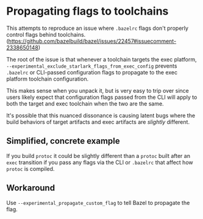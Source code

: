 # Propagating flags to toolchains
This attempts to reproduce an issue where `.bazelrc` flags don't properly
control flags behind toolchains.
(https://github.com/bazelbuild/bazel/issues/22457#issuecomment-2338650148)

The root of the issue is that whenever a toolchain targets the exec platform,
`--experimental_exclude_starlark_flags_from_exec_config` prevents `.bazelrc`
or CLI-passed configuration flags to propagate to the exec platform toolchain
configuration.

This makes sense when you unpack it, but is very easy to trip over since users
likely expect that configuration flags passed from the CLI will apply to both
the target and exec toolchain when the two are the same.

It's possible that this nuanced dissonance is causing latent bugs where the
build behaviors of target artifacts and exec artifacts are *slightly* different.

## Simplified, concrete example
If you build `protoc` it could be slightly different than a `protoc` built
after an `exec` transition if you pass any flags via the CLI or `.bazelrc` that
affect how `protoc` is compiled.

## Workaround
Use `--experimental_propagate_custom_flag` to tell Bazel to propagate the flag.
